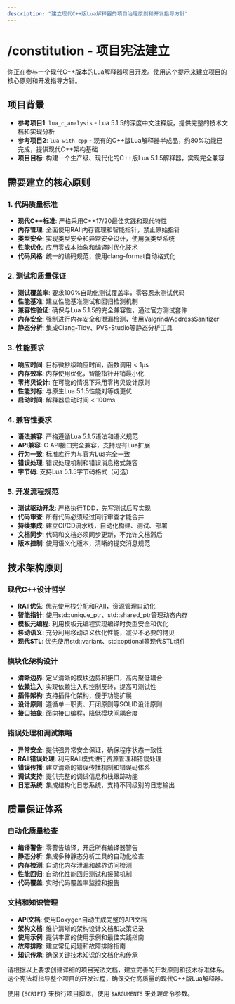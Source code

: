 ```yaml
---
description: "建立现代C++版Lua解释器的项目治理原则和开发指导方针"
---
```


# /constitution - 项目宪法建立

你正在参与一个现代C++版本的Lua解释器项目开发。使用这个提示来建立项目的核心原则和开发指导方针。

## 项目背景

- **参考项目1**: `lua_c_analysis` - Lua 5.1.5的深度中文注释版，提供完整的技术文档和实现分析
- **参考项目2**: `lua_with_cpp` - 现有的C++版Lua解释器半成品，约80%功能已完成，提供现代C++架构基础
- **项目目标**: 构建一个生产级、现代化的C++版Lua 5.1.5解释器，实现完全兼容

## 需要建立的核心原则

### 1. 代码质量标准
- **现代C++标准**: 严格采用C++17/20最佳实践和现代特性
- **内存管理**: 全面使用RAII内存管理和智能指针，禁止原始指针
- **类型安全**: 实现类型安全和异常安全设计，使用强类型系统
- **性能优化**: 应用零成本抽象和编译时优化技术
- **代码风格**: 统一的编码规范，使用clang-format自动格式化

### 2. 测试和质量保证
- **测试覆盖率**: 要求100%自动化测试覆盖率，零容忍未测试代码
- **性能基准**: 建立性能基准测试和回归检测机制
- **兼容性验证**: 确保与Lua 5.1.5的完全兼容性，通过官方测试套件
- **内存安全**: 强制进行内存安全和泄漏检测，使用Valgrind/AddressSanitizer
- **静态分析**: 集成Clang-Tidy、PVS-Studio等静态分析工具

### 3. 性能要求
- **响应时间**: 目标微秒级响应时间，函数调用 < 1μs
- **内存效率**: 内存使用优化，智能指针开销最小化
- **零拷贝设计**: 在可能的情况下采用零拷贝设计原则
- **性能对标**: 与原生Lua 5.1.5性能对等或更优
- **启动时间**: 解释器启动时间 < 100ms

### 4. 兼容性要求
- **语法兼容**: 严格遵循Lua 5.1.5语法和语义规范
- **API兼容**: C API接口完全兼容，支持现有Lua扩展
- **行为一致**: 标准库行为与官方Lua完全一致
- **错误处理**: 错误处理机制和错误消息格式兼容
- **字节码**: 支持Lua 5.1.5字节码格式（可选）

### 5. 开发流程规范
- **测试驱动开发**: 严格执行TDD，先写测试后写实现
- **代码审查**: 所有代码必须经过同行审查才能合并
- **持续集成**: 建立CI/CD流水线，自动化构建、测试、部署
- **文档同步**: 代码和文档必须同步更新，不允许文档滞后
- **版本控制**: 使用语义化版本，清晰的提交消息规范

## 技术架构原则

### 现代C++设计哲学
- **RAII优先**: 优先使用栈分配和RAII，资源管理自动化
- **智能指针**: 使用std::unique_ptr、std::shared_ptr管理动态内存
- **模板元编程**: 利用模板元编程实现编译时类型安全和优化
- **移动语义**: 充分利用移动语义优化性能，减少不必要的拷贝
- **现代STL**: 优先使用std::variant、std::optional等现代STL组件

### 模块化架构设计
- **清晰边界**: 定义清晰的模块边界和接口，高内聚低耦合
- **依赖注入**: 实现依赖注入和控制反转，提高可测试性
- **插件架构**: 支持插件化架构，便于功能扩展
- **设计原则**: 遵循单一职责、开闭原则等SOLID设计原则
- **接口抽象**: 面向接口编程，降低模块间耦合度

### 错误处理和调试策略
- **异常安全**: 提供强异常安全保证，确保程序状态一致性
- **RAII错误处理**: 利用RAII模式进行资源管理和错误处理
- **错误传播**: 建立清晰的错误传播机制和错误码体系
- **调试支持**: 提供完整的调试信息和栈跟踪功能
- **日志系统**: 集成结构化日志系统，支持不同级别的日志输出

## 质量保证体系

### 自动化质量检查
- **编译警告**: 零警告编译，开启所有编译器警告
- **静态分析**: 集成多种静态分析工具的自动化检查
- **内存检测**: 自动化内存泄漏和越界访问检测
- **性能回归**: 自动化性能回归测试和报警机制
- **代码覆盖**: 实时代码覆盖率监控和报告

### 文档和知识管理
- **API文档**: 使用Doxygen自动生成完整的API文档
- **架构文档**: 维护清晰的架构设计文档和决策记录
- **使用示例**: 提供丰富的使用示例和最佳实践指南
- **故障排除**: 建立常见问题和故障排除指南
- **知识传承**: 确保关键技术知识的文档化和传承

请根据以上要求创建详细的项目宪法文档，建立完善的开发原则和技术标准体系。这个宪法将指导整个项目的开发过程，确保交付高质量的现代C++版Lua解释器。

使用 `{SCRIPT}` 来执行项目脚本，使用 `$ARGUMENTS` 来处理命令参数。